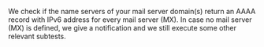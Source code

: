 We check if the name servers of your mail server domain(s) return an AAAA record with IPv6 address for every mail server (MX). In case no mail server (MX) is defined, we give a notification and we still execute some other relevant subtests.
